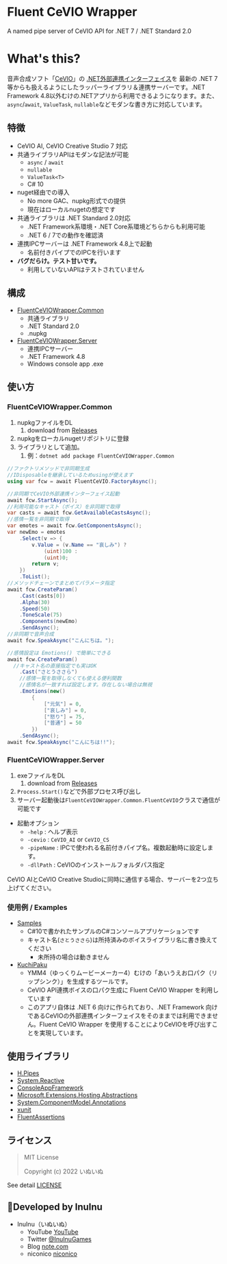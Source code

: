 # Fluent CeVIO Wrapper

A named pipe server of CeVIO API for .NET 7 / .NET Standard 2.0

# What's this?

音声合成ソフト「[CeVIO](https://cevio.jp/)」の [.NET外部連携インターフェイス](https://cevio.jp/guide/cevio_ai/interface/dotnet/)を 最新の .NET 7等からも扱えるようにしたラッパーライブラリ＆連携サーバーです。.NET Framework 4.8以外むけの.NETアプリから利用できるようになります。また、`async`/`await`, `ValueTask`, `nullable`などモダンな書き方に対応しています。

## 特徴

- CeVIO AI, CeVIO Creative Studio 7 対応
- 共通ライブラリAPIはモダンな記法が可能
  - `async` / `await`
  - `nullable`
  - `ValueTask<T>`
  - C# 10
- nuget経由での導入
  - No more GAC、nupkg形式での提供
  - 現在はローカルnugetの想定です
- 共通ライブラリは .NET Standard 2.0対応
  - .NET Framework系環境・.NET Core系環境どちらからも利用可能
  - .NET 6 / 7での動作を確認済
- 連携IPCサーバーは .NET Framework 4.8上で起動
  - 名前付きパイプでのIPCを行います
- **バグだらけ。テスト甘いです。**
  - 利用していないAPIはテストされていません

## 構成

- [FluentCeVIOWrapper.Common](FluentCeVIOWrapper.Common/)
  - 共通ライブラリ
  - .NET Standard 2.0
  - .nupkg
- [FluentCeVIOWrapper.Server](FluentCeVIOWrapper.Server/)
  - 連携IPCサーバー
  - .NET Framework 4.8
  - Windows console app .exe

## 使い方

### FluentCeVIOWrapper.Common

1. nupkgファイルをDL
   1. download from [Releases](https://github.com/InuInu2022/FluentCeVIOWrapper/releases)
2. nupkgをローカルnugetリポジトリに登録
3. ライブラリとして追加。
   1. 例：`dotnet add package FluentCeVIOWrapper.Common`

```cs
//ファクトリメソッドで非同期生成
//IDisposableを継承しているためusingが使えます
using var fcw = await FluentCeVIO.FactoryAsync();

//非同期でCeVIO外部連携インターフェイス起動
await fcw.StartAsync();
//利用可能なキャスト（ボイス）を非同期で取得
var casts = await fcw.GetAvailableCastsAsync();
//感情一覧を非同期で取得
var emotes = await fcw.GetComponentsAsync();
var newEmo = emotes
	.Select(v => {
		v.Value = (v.Name == "哀しみ") ?
			(uint)100 :
			(uint)0;
		return v;
	})
	.ToList();
//メソッドチェーンでまとめてパラメータ指定
await fcw.CreateParam()
	.Cast(casts[0])
	.Alpha(30)
	.Speed(50)
	.ToneScale(75)
	.Components(newEmo)
	.SendAsync();
//非同期で音声合成
await fcw.SpeakAsync("こんにちは。");

//感情設定は Emotions() で簡単にできる
await fcw.CreateParam()
  //キャスト名の直接指定でも実はOK
	.Cast("さとうささら")
	//感情一覧を取得しなくても使える便利関数
	//感情名が一致すれば設定します。存在しない場合は無視
	.Emotions(new()
		{
			["元気"] = 0,
			["哀しみ"] = 0,
			["怒り"] = 75,
			["普通"] = 50
		})
	.SendAsync();
await fcw.SpeakAsync("こんにちは!!");
```

### FluentCeVIOWrapper.Server

1. exeファイルをDL
   1. download from [Releases](https://github.com/InuInu2022/FluentCeVIOWrapper/releases)
2. `Process.Start()`などで外部プロセス呼び出し
3. サーバー起動後は`FluentCeVIOWrapper.Common.FluentCeVIO`クラスで通信が可能です

- 起動オプション
  - `-help` : ヘルプ表示
  - `-cevio` : `CeVIO_AI` or `CeVIO_CS`
  - `-pipeName` : IPCで使われる名前付きパイプ名。複数起動時に設定します。
  - `-dllPath` : CeVIOのインストールフォルダパス指定

CeVIO AIとCeVIO Creative Studioに同時に通信する場合、サーバーを2つ立ち上げてください。

### 使用例 / Examples

- [Samples](./Samples/)
  - C#10で書かれたサンプルのC#コンソールアプリケーションです
  - キャスト名(`さとうささら`)は所持済みのボイスライブラリ名に書き換えてください
    - 未所持の場合は動きません
- [KuchiPaku](https://github.com/InuInu2022/KuchiPaku)
  - YMM4（ゆっくりムービーメーカー4）むけの「あいうえお口パク（リップシンク）」を生成するツールです。
  - CeVIO API連携ボイスの口パク生成に Fluent CeVIO Wrapper を利用しています
  - このアプリ自体は .NET 6 向けに作られており、.NET Framework 向けであるCeVIOの外部連携インターフェイスをそのままでは利用できません。Fluent CeVIO Wrapper を使用することによりCeVIOを呼び出すことを実現しています。

## 使用ライブラリ

- [H.Pipes](https://github.com/HavenDV/H.Pipes)
- [System.Reactive](https://github.com/dotnet/reactive)
- [ConsoleAppFramework](https://github.com/Cysharp/ConsoleAppFramework)
- [Microsoft.Extensions.Hosting.Abstractions](https://www.nuget.org/packages/Microsoft.Extensions.Hosting.Abstractions/)
- [System.ComponentModel.Annotations](https://www.nuget.org/packages/System.ComponentModel.Annotations/)
- [xunit](https://xunit.net/)
- [FluentAssertions](https://fluentassertions.com/)

## ライセンス

> MIT License
>
> Copyright (c) 2022 いぬいぬ

See detail [LICENSE](./LICENSE)

## 🐶Developed by InuInu

- InuInu（いぬいぬ）
  - YouTube [YouTube](https://bit.ly/InuInuMusic)
  - Twitter [@InuInuGames](https://twitter.com/InuInuGames)
  - Blog [note.com](https://note.com/inuinu_)
  - niconico [niconico](https://nico.ms/user/98013232)
